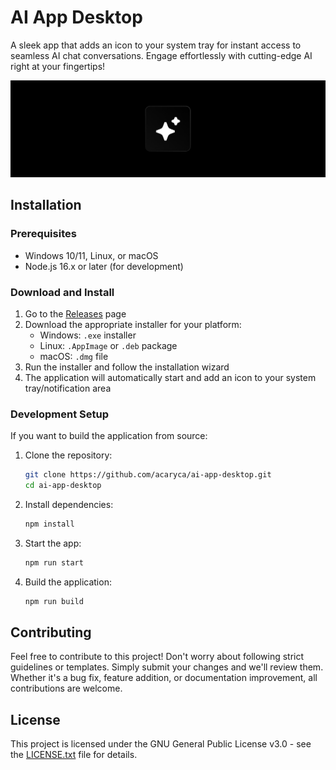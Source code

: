 # AI App Desktop

A sleek app that adds an icon to your system tray for instant access to seamless AI chat conversations. Engage effortlessly with cutting-edge AI right at your fingertips!

![AI App Desktop Banner](/.github/assets/banner.png)

## Installation

### Prerequisites
- Windows 10/11, Linux, or macOS
- Node.js 16.x or later (for development)

### Download and Install
1. Go to the [Releases](https://github.com/acaryca/ai-app-desktop/releases) page
2. Download the appropriate installer for your platform:
   - Windows: `.exe` installer
   - Linux: `.AppImage` or `.deb` package
   - macOS: `.dmg` file
3. Run the installer and follow the installation wizard
4. The application will automatically start and add an icon to your system tray/notification area

### Development Setup
If you want to build the application from source:
1. Clone the repository:
   ```bash
   git clone https://github.com/acaryca/ai-app-desktop.git
   cd ai-app-desktop
   ```
2. Install dependencies:
   ```bash
   npm install
   ```
3. Start the app:
   ```bash
   npm run start
   ```
4. Build the application:
   ```bash
   npm run build
   ```

## Contributing

Feel free to contribute to this project! Don't worry about following strict guidelines or templates. Simply submit your changes and we'll review them. Whether it's a bug fix, feature addition, or documentation improvement, all contributions are welcome.

## License

This project is licensed under the GNU General Public License v3.0 - see the [LICENSE.txt](LICENSE.txt) file for details.